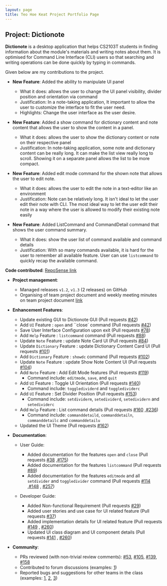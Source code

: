 ```yaml
---
layout: page
title: Teo Hoe Keat Project Portfolio Page
---
```


## Project: Dictionote


**Dictionote** is a desktop application that helps CS2103T students in finding information about the module's materials and writing notes about them. It is optimised for Command Line Interface (CLI) users so that searching and writing operations can be done quickly by typing in commands.

Given below are my contributions to the project.

* **New Feature**: Added the ability to manipulate UI panel
  * What it does: allows the user to change the UI panel visibility, divider position and orientation via command
  * Justification: In a note-taking application, It important to allow the user to customize the interface to fit the user need.
  * Highlights: Change the user interface as the user desire.

* **New Feature**: Added a show command for dictionary content and note content that allows the user to show the content in a panel.

  * What it does: allows the user to show the dictionary content or note on their respective panel
  * Justification: In note-taking application, some note and dictionary content can be really long.
    It can make the list view really long to scroll. Showing it on a separate panel allows the list to be more compact.

* **New Feature**: Added edit mode command for the shown note that allows the user to edit note.

  * What it does: allows the user to edit the note in a text-editor like an environment
  * Justification: Note can be relatively long. It isn't ideal to let the user edit their note with CLI.
    The most ideal way to let the user edit their note in a way where the user is allowed to modify their existing note easily

* **New Feature**: Added ListCommand and CommandDetail command that shows the user command summary.
  * What it does: show the user list of command available and command details
  * Justification: With so many commands available, it is hard for the user to remember all available feature. User can use `listcommand` to quickly recap the available command.

**Code contributed**: [RepoSense link](https://nus-cs2103-ay2021s2.github.io/tp-dashboard/?search=w13&sort=groupTitle&sortWithin=title&since=2021-02-19&timeframe=commit&mergegroup=&groupSelect=groupByRepos&breakdown=false&tabOpen=true&tabType=authorship&tabAuthor=TeoHoeKeat&tabRepo=AY2021S2-CS2103T-W13-1%2Ftp%5Bmaster%5D&authorshipIsMergeGroup=false&authorshipFileTypes=docs~functional-code~test-code~other&authorshipIsBinaryFileTypeChecked=false)

* **Project management**:
  * Managed releases `v1.2`, `v1.3` (2 releases) on GitHub
  * Organising of team project document and weekly meeting minutes on team project document [link](https://docs.google.com/document/d/1sCGYPCkC0vt98Ym-6Cq818hXfvr8K53MCU5_UjriTyI/edit)

* **Enhancement Features**:
  * Update existing GUI to Dictionote GUI
    (Pull requests [\#42](https://github.com/AY2021S2-CS2103T-W13-1/tp/pull/45))
  * Add `UI` Feature : `open` and ``close` command
    (Pull requests [\#42](https://github.com/AY2021S2-CS2103T-W13-1/tp/pull/45))
  * Save User Interface Configuration upon exit
    (Pull requests [\#78](https://github.com/AY2021S2-CS2103T-W13-1/tp/pull/78))
  * Add `Help` Feature : `listcommand` command
    (Pull requests [\#88](https://github.com/AY2021S2-CS2103T-W13-1/tp/pull/88))
  * Update `Note` Feature : update Note Card UI
    (Pull requests [\#84](https://github.com/AY2021S2-CS2103T-W13-1/tp/pull/84))
  * Update `Dictionary` Feature : update Dictionary Content Card UI
    (Pull requests [\#101](https://github.com/AY2021S2-CS2103T-W13-1/tp/pull/101))
  * Add `Dictionary` Feature : `showdc` command
    (Pull requests [\#102](https://github.com/AY2021S2-CS2103T-W13-1/tp/pull/102))
  * Update `Note` Feature : update Show Note Content UI
    (Pull requests [\#104](https://github.com/AY2021S2-CS2103T-W13-1/tp/pull/104))
  * Add `Note` Feature : Add Edit Mode features (Pull requests [\#119](https://github.com/AY2021S2-CS2103T-W13-1/tp/pull/119))
    * Command include: `editmode`, `save`, and `quit`
  * Add `UI` Feature : Toggle UI Orientation (Pull requests [\#140](https://github.com/AY2021S2-CS2103T-W13-1/tp/pull/140))
    * Command include: `toggledividerd` and `toggledividerc`
  * Add `UI` Feature : Set Divider Position (Pull requests [\#153](https://github.com/AY2021S2-CS2103T-W13-1/tp/pull/153))
    * Command include: `setdividerm`, `setedividerd`, `setedividern` and `setedividerc`
  * Add `Help` Feature : List command details
    (Pull requests [\#160](https://github.com/AY2021S2-CS2103T-W13-1/tp/pull/160)
    ,[\#236](https://github.com/AY2021S2-CS2103T-W13-1/tp/pull/236))
    * Command include: `commanddetaild`, `commanddetailn`, `commanddetailc` and `commanddetailu`
  * Updated the UI Theme
    (Pull requests [\#162](https://github.com/AY2021S2-CS2103T-W13-1/tp/pull/162))

* **Documentation**:
  * User Guide:
    * Added documentation for the features `open` and `close`
      (Pull requests [\#38](https://github.com/AY2021S2-CS2103T-W13-1/tp/pull/38)
      ,[\#175](https://github.com/AY2021S2-CS2103T-W13-1/tp/pull/175))
    * Added documentation for the features `listcommand`
      (Pull requests [\#89](https://github.com/AY2021S2-CS2103T-W13-1/tp/pull/89))
    * Added documentation for the features `editmode` and all `setdivider` and `toggledivider` command
      (Pull requests [\#114](https://github.com/AY2021S2-CS2103T-W13-1/tp/pull/114)
      ,[\#148](https://github.com/AY2021S2-CS2103T-W13-1/tp/pull/148)
      , [\#257](https://github.com/AY2021S2-CS2103T-W13-1/tp/pull/257))

  * Developer Guide:
    * Added Non-functional Requirement
      (Pull requests [\#29](https://github.com/AY2021S2-CS2103T-W13-1/tp/pull/29))
    * Added user stories and use case for UI related feature
      (Pull requests [\#37](https://github.com/AY2021S2-CS2103T-W13-1/tp/pull/37))
    * Added implementation details for UI related feature
      (Pull requests [\#149](https://github.com/AY2021S2-CS2103T-W13-1/tp/pull/149)
      , [\#260](https://github.com/AY2021S2-CS2103T-W13-1/tp/pull/260))
    * Updated UI class diagram and UI component details
      (Pull requests [\#141](https://github.com/AY2021S2-CS2103T-W13-1/tp/pull/141)
      , [\#260](https://github.com/AY2021S2-CS2103T-W13-1/tp/pull/260))

* **Community**:
  * PRs reviewed (with non-trivial review comments): 
    [\#53](https://github.com/AY2021S2-CS2103T-W13-1/tp/pull/53),
    [\#105](https://github.com/AY2021S2-CS2103T-W13-1/tp/pull/105#discussion_r595257515),
    [\#139](https://github.com/AY2021S2-CS2103T-W13-1/tp/pull/139#discussion_r602392869), 
    [\#158](https://github.com/AY2021S2-CS2103T-W13-1/tp/pull/158#discussion_r602886244)
  * Contributed to forum discussions (examples: [1](https://github.com/nus-cs2103-AY2021S2/forum/issues/195))
  * Reported bugs and suggestions for other teams in the class (examples:
    [1](https://github.com/AY2021S2-CS2103-W16-1/tp/issues/263),
    [2](https://github.com/AY2021S2-CS2103-W16-1/tp/issues/267),
    [3](https://github.com/AY2021S2-CS2103-W16-1/tp/issues/264))
